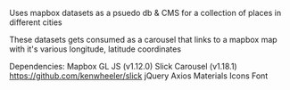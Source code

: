 Uses mapbox datasets as a psuedo db & CMS for a collection of places in different cities

These datasets gets consumed as a carousel that links to a mapbox map with it's various longitude, latitude coordinates

Dependencies:
Mapbox GL JS (v1.12.0)
Slick Carousel (v1.18.1) https://github.com/kenwheeler/slick
jQuery
Axios
Materials Icons Font
